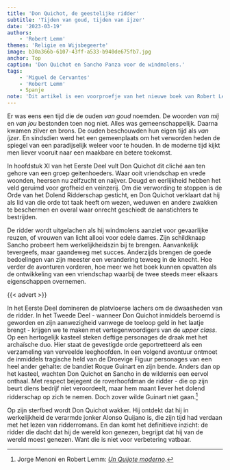 ```yaml
---
title: 'Don Quichot, de geestelijke ridder'
subtitle: 'Tijden van goud, tijden van ijzer'
date: '2023-03-19'
authors:
    - 'Robert Lemm'
themes: 'Religie en Wijsbegeerte'
image: b30a366b-6107-43ff-a533-b940de675fb7.jpg
anchor: Top
caption: 'Don Quichot en Sancho Panza voor de windmolens.'
tags:
    - 'Miguel de Cervantes'
    - 'Robert Lemm'
    - Spanje
note: 'Dit artikel is een voorproefje van het nieuwe boek van Robert Lemm, getiteld *[Desengaño: De wereld is niet voor verbetering vatbaar](https://deblauwetijger.com/product/pre-order-robert-lemm-desengano/)*.'
---
```


Er was eens een tijd die de ouden _van goud_ noemden. De woorden _van mij_ en _van jou_ bestonden toen nog niet. Alles was gemeenschappelijk. Daarna kwamen zilver en brons. De ouden beschouwden hun eigen tijd als _van ijzer_. En sindsdien werd het een gemeenplaats om het verworden heden de spiegel van een paradijselijk weleer voor te houden. In de moderne tijd kijkt men liever vooruit naar een maakbare en betere toekomst.

In hoofdstuk XI van het Eerste Deel vult Don Quichot dit cliché aan ten gehore van een groep geitenhoeders. Waar ooit vriendschap en vrede woonden, heersen nu zelfzucht en naijver. Deugd en eerlijkheid hebben het veld geruimd voor grofheid  en veinzerij. Om die verwording te stoppen is de Orde van het Dolend Ridderschap gesticht, en Don Quichot verklaart dat hij als lid van die orde tot taak heeft om wezen, weduwen en andere zwakken te beschermen en overal waar onrecht geschiedt de aanstichters te bestrijden.

De ridder wordt uitgelachen als hij windmolens aanziet voor gevaarlijke reuzen, of vrouwen van licht allooi voor edele dames. Zijn schildknaap Sancho probeert hem werkelijkheidszin bij te brengen. Aanvankelijk tevergeefs, maar gaandeweg met succes. Anderzijds brengen de goede bedoelingen van zijn meester een verandering teweeg in de knecht. Hoe verder de avonturen vorderen, hoe meer we het boek kunnen opvatten als de ontwikkeling van een vriendschap waarbij de twee steeds meer elkaars eigenschappen overnemen. 

{{< advert >}}

In het Eerste Deel domineren de platvloerse lachers om de dwaasheden van de ridder. In het Tweede Deel  - wanneer Don Quichot inmiddels beroemd is geworden en zijn aanwezigheid vanwege de toeloop geld in het laatje brengt -  krijgen we te maken met vertegenwoordigers van de _upper class_.  Op een hertogelijk kasteel steken deftige personages de draak met het archaïsche duo.  Hier staat de gevestigde orde geportretteerd als een verzameling van verveelde leeghoofden. In een  volgend avontuur ontmoet de inmiddels tragische held van de Droevige Figuur personages van een heel ander gehalte: de bandiet Roque Guinart en zijn bende. Anders dan op het kasteel, wachten Don Quichot en Sancho in de wildernis een eervol onthaal. Met respect bejegent de roverhoofdman de ridder -  die op zijn beurt diens bedrijf niet veroordeelt, maar hem maant liever het dolend ridderschap op zich te nemen. Doch zover wilde Guinart niet gaan.[^1]

Op zijn sterfbed wordt Don Quichot wakker. Hij ontdekt dat hij in werkelijkheid de verarmde jonker Alonso Quijano is, die zijn tijd had verdaan met het lezen van ridderromans. En dan komt het definitieve inzicht:  de ridder die dacht dat hij de wereld kon genezen, begrijpt dat hij van de wereld moest genezen.  Want die is niet voor verbetering vatbaar.

[^1]: Jorge Menoni en Robert Lemm: *[Un Quijote moderno](https://www.youtube.com/watch?v=s-ugqDnEEV8)*.
